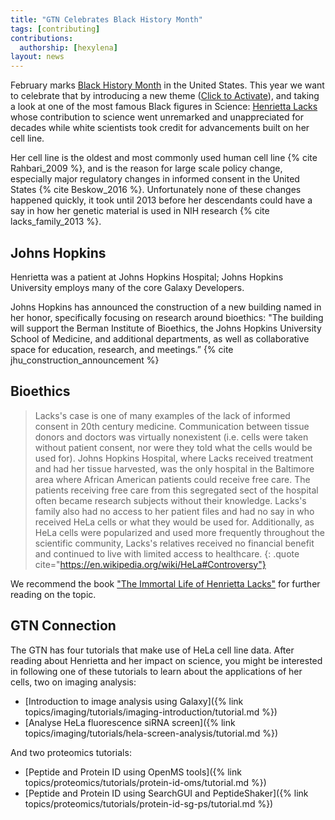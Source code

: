 ```yaml
---
title: "GTN Celebrates Black History Month"
tags: [contributing]
contributions:
  authorship: [hexylena]
layout: news
---
```


February marks [Black History Month](https://en.wikipedia.org/wiki/Black_History_Month) in the United States. This year we want to celebrate that by introducing a new theme (<a href="#" onclick="setTheme('blm')">Click to Activate</a>), and taking a look at one of the most famous Black figures in Science: [Henrietta Lacks](https://en.wikipedia.org/wiki/Henrietta_Lacks) whose contribution to science went unremarked and unappreciated for decades while white scientists took credit for advancements built on her cell line.

Her cell line is the oldest and most commonly used human cell line {% cite Rahbari_2009 %}, and is the reason for large scale policy change, especially major regulatory changes in informed consent in the United States {% cite Beskow_2016 %}. Unfortunately none of these changes happened quickly, it took until 2013 before her descendants could have a say in how her genetic material is used in NIH research {% cite lacks_family_2013 %}.

## Johns Hopkins

Henrietta was a patient at Johns Hopkins Hospital; Johns Hopkins University employs many of the core Galaxy Developers.

Johns Hopkins has announced the construction of a new building named in her honor, specifically focusing on research around bioethics: "The building will support the Berman Institute of Bioethics, the Johns Hopkins University School of Medicine, and additional departments, as well as collaborative space for education, research, and meetings.” {% cite jhu_construction_announcement %}

## Bioethics

> Lacks's case is one of many examples of the lack of informed consent in 20th century medicine. Communication between tissue donors and doctors was virtually nonexistent (i.e. cells were taken without patient consent, nor were they told what the cells would be used for). Johns Hopkins Hospital, where Lacks received treatment and had her tissue harvested, was the only hospital in the Baltimore area where African American patients could receive free care. The patients receiving free care from this segregated sect of the hospital often became research subjects without their knowledge. Lacks's family also had no access to her patient files and had no say in who received HeLa cells or what they would be used for. Additionally, as HeLa cells were popularized and used more frequently throughout the scientific community, Lacks's relatives received no financial benefit and continued to live with limited access to healthcare.
{: .quote cite="https://en.wikipedia.org/wiki/HeLa#Controversy"}

We recommend the book ["The Immortal Life of Henrietta Lacks"](https://en.wikipedia.org/wiki/The_Immortal_Life_of_Henrietta_Lacks) for further reading on the topic.

## GTN Connection

The GTN has four tutorials that make use of HeLa cell line data. After reading about Henrietta and her impact on science, you might be interested in following one of these tutorials to learn about the applications of her cells, two on imaging analysis:

- [Introduction to image analysis using Galaxy]({% link topics/imaging/tutorials/imaging-introduction/tutorial.md %})
- [Analyse HeLa fluorescence siRNA screen]({% link topics/imaging/tutorials/hela-screen-analysis/tutorial.md %})

And two proteomics tutorials:

- [Peptide and Protein ID using OpenMS tools]({% link topics/proteomics/tutorials/protein-id-oms/tutorial.md %})
- [Peptide and Protein ID using SearchGUI and PeptideShaker]({% link topics/proteomics/tutorials/protein-id-sg-ps/tutorial.md %})
